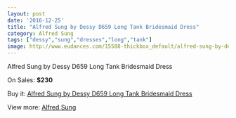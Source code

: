 ```yaml
---
layout: post
date: '2016-12-25'
title: "Alfred Sung by Dessy D659 Long Tank Bridesmaid Dress"
category: Alfred Sung
tags: ["dessy","sung","dresses","long","tank"]
image: http://www.eudances.com/15588-thickbox_default/alfred-sung-by-dessy-d659-long-tank-bridesmaid-dress.jpg
---
```

Alfred Sung by Dessy D659 Long Tank Bridesmaid Dress

On Sales: **$230**
<a href="https://www.eudances.com/en/alfred-sung/4607-alfred-sung-by-dessy-d659-long-tank-bridesmaid-dress.html"><amp-img layout="responsive" width="600" height="600" src="//www.eudances.com/15588-thickbox_default/alfred-sung-by-dessy-d659-long-tank-bridesmaid-dress.jpg" alt="Alfred Sung by Dessy D659 Long Tank Bridesmaid Dress 0" /></a>
<a href="https://www.eudances.com/en/alfred-sung/4607-alfred-sung-by-dessy-d659-long-tank-bridesmaid-dress.html"><amp-img layout="responsive" width="600" height="600" src="//www.eudances.com/15589-thickbox_default/alfred-sung-by-dessy-d659-long-tank-bridesmaid-dress.jpg" alt="Alfred Sung by Dessy D659 Long Tank Bridesmaid Dress 1" /></a>
<a href="https://www.eudances.com/en/alfred-sung/4607-alfred-sung-by-dessy-d659-long-tank-bridesmaid-dress.html"><amp-img layout="responsive" width="600" height="600" src="//www.eudances.com/15590-thickbox_default/alfred-sung-by-dessy-d659-long-tank-bridesmaid-dress.jpg" alt="Alfred Sung by Dessy D659 Long Tank Bridesmaid Dress 2" /></a>
<a href="https://www.eudances.com/en/alfred-sung/4607-alfred-sung-by-dessy-d659-long-tank-bridesmaid-dress.html"><amp-img layout="responsive" width="600" height="600" src="//www.eudances.com/15591-thickbox_default/alfred-sung-by-dessy-d659-long-tank-bridesmaid-dress.jpg" alt="Alfred Sung by Dessy D659 Long Tank Bridesmaid Dress 3" /></a>

Buy it: [Alfred Sung by Dessy D659 Long Tank Bridesmaid Dress](https://www.eudances.com/en/alfred-sung/4607-alfred-sung-by-dessy-d659-long-tank-bridesmaid-dress.html "Alfred Sung by Dessy D659 Long Tank Bridesmaid Dress")

View more: [Alfred Sung](https://www.eudances.com/en/52-alfred-sung "Alfred Sung")